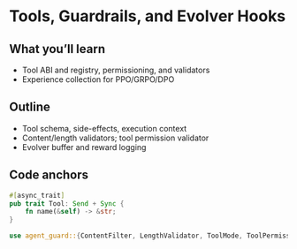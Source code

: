 # Tools, Guardrails, and Evolver Hooks

## What you’ll learn
- Tool ABI and registry, permissioning, and validators
- Experience collection for PPO/GRPO/DPO

## Outline
- Tool schema, side-effects, execution context
- Content/length validators; tool permission validator
- Evolver buffer and reward logging

## Code anchors

```138:155:agent/crates/agent-core/src/traits.rs
#[async_trait]
pub trait Tool: Send + Sync {
    fn name(&self) -> &str;
}
```

```7:13:agent/crates/agent-exec/src/main.rs
use agent_guard::{ContentFilter, LengthValidator, ToolMode, ToolPermissionValidator};
```


